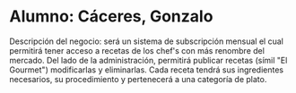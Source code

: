 # Alumno: Cáceres, Gonzalo
Descripción del negocio: será un sistema de subscripción mensual el cual permitirá tener acceso a recetas de los chef's con más renombre del mercado. Del lado de la administración, permitirá publicar recetas (símil "El Gourmet") modificarlas y eliminarlas. Cada receta tendrá sus ingredientes necesarios, su procedimiento y pertenecerá a una categoría de plato. 
